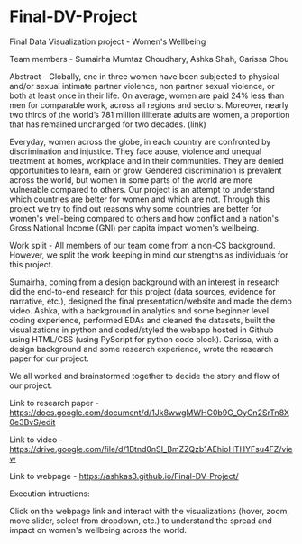 # Final-DV-Project
Final Data Visualization project - Women's Wellbeing

Team members - Sumairha Mumtaz Choudhary, Ashka Shah, Carissa Chou

Abstract -
Globally, one in three women have been subjected to physical and/or sexual intimate partner violence, non partner sexual violence, or both at least once in their life. On average, women are paid 24% less than men for comparable work, across all regions and sectors. Moreover, nearly two thirds of the world’s 781 million illiterate adults are women, a proportion that has remained unchanged for two decades. (link)

Everyday, women across the globe, in each country are confronted by discrimination and injustice. They face abuse, violence and unequal treatment at homes, workplace and in their communities. They are denied opportunities to learn, earn or grow. Gendered discrimination is prevalent across the world, but women in some parts of the world are more vulnerable compared to others. 
Our project is an attempt to understand which countries are better for women and which are not. Through this project we try to find out reasons why some countries are better for women's well-being compared to others and how conflict and a nation's Gross National Income (GNI) per capita impact women's wellbeing.

Work split - 
All members of our team come from a non-CS background. However, we split the work keeping in mind our strengths as individuals for this project. 

Sumairha, coming from a design background with an interest in research did the end-to-end research for this project (data sources, evidence for narrative, etc.), designed the final presentation/website and made the demo video.
Ashka, with a background in analytics and some beginner level coding experience, performed EDAs and cleaned the datasets, built the visualizations in python and coded/styled the webapp hosted in Github using HTML/CSS (using PyScript for python code block).
Carissa, with a design background and some research experience, wrote the research paper for our project.

We all worked and brainstormed together to decide the story and flow of our project. 

Link to research paper - https://docs.google.com/document/d/1Jk8wwgMWHC0b9G_OyCn2SrTn8X0e3BvS/edit

Link to video - https://drive.google.com/file/d/1Btnd0nSI_BmZZQzb1AEhioHTHYFsu4FZ/view

Link to webpage - https://ashkas3.github.io/Final-DV-Project/

Execution intructions:

Click on the webpage link and interact with the visualizations (hover, zoom, move slider, select from dropdown, etc.) to understand the spread and impact on women's wellbeing across the world.

